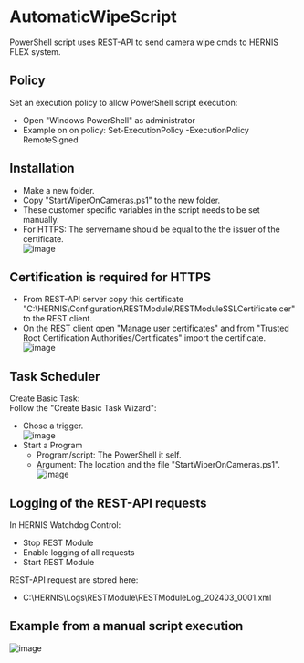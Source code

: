 # AutomaticWipeScript
PowerShell script uses REST-API to send camera wipe cmds to HERNIS FLEX system.
## Policy
Set an execution policy to allow PowerShell script execution:<br>
* Open "Windows PowerShell" as administrator<br>
* Example on on policy: Set-ExecutionPolicy -ExecutionPolicy RemoteSigned
## Installation
* Make a new folder.<br>
* Copy "StartWiperOnCameras.ps1" to the new folder.
* These customer specific variables in the script needs to be set manually.<br>
* For HTTPS: The servername should be equal to the the issuer of the certificate.<br>
![image](https://github.com/LeifKlemetsen-eaton/AutomaticWipeScript/assets/115617622/2c1f841e-d99b-46ba-9d99-6b10f3b3f9e0)
## Certification is required for HTTPS
* From REST-API server copy this certificate "C:\HERNIS\Configuration\RESTModule\RESTModuleSSLCertificate.cer" to the REST client.<br>
* On the REST client open "Manage user certificates" and from "Trusted Root Certification Authorities/Certificates" import the certificate.
![image](https://github.com/LeifKlemetsen-eaton/AutomaticWipeScript/assets/115617622/221d92a2-4c5e-451c-a396-7d80cbf7379f)
## Task Scheduler
Create Basic Task:<br>
Follow the "Create Basic Task Wizard":<br>
* Chose a trigger.<br>
![image](https://github.com/LeifKlemetsen-eaton/AutomaticWipeScript/assets/115617622/b969060d-e1a3-47ba-a9fc-3fa81f0cf1c8)
* Start a Program<br>
  * Program/script: The PowerShell it self.<br>
  * Argument: The location and the file "StartWiperOnCameras.ps1".<br>
![image](https://github.com/LeifKlemetsen-eaton/AutomaticWipeScript/assets/115617622/be38ef81-bf89-4361-a536-89299752cfff)
## Logging of the REST-API requests
In HERNIS Watchdog Control:<br>
* Stop REST Module
* Enable logging of all requests
* Start REST Module

REST-API request are stored here:
* C:\HERNIS\Logs\RESTModule\RESTModuleLog_202403_0001.xml
## Example from a manual script execution
![image](https://github.com/LeifKlemetsen-eaton/AutomaticWipeScript/assets/115617622/4e44f05e-877f-4f72-902e-e949d43b7f56)
